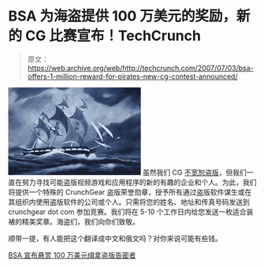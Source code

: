 # BSA 为海盗提供 100 万美元的奖励，新的 CG 比赛宣布！TechCrunch

> 原文：<https://web.archive.org/web/http://techcrunch.com/2007/07/03/bsa-offers-1-million-reward-for-pirates-new-cg-contest-announced/>

![shippain.jpg](img/4a4687a755a150149b28534e692f792e.png)
虽然我们 CG [不宽恕盗版](https://web.archive.org/web/20140311002420/http://www.crunchgear.com/?s=piracy)，但我们一直在努力寻找可能盗版视频游戏和应用程序的新的有趣的企业和个人。为此，我们将提供一个特殊的 CrunchGear 盗版荣誉勋章，授予所有通过盗版软件谋生或在其组织内使用盗版软件的公司或个人。只需将您的姓名、地址和传真号码发送到 crunchgear dot com 参加竞赛。我们将在 5-10 个工作日内给您发送一枚适合装裱的精美奖章。海盗们，我们向你们致敬。

顺带一提，有人能把这个翻译成中文和俄文吗？对你来说可能有些钱。

[BSA 宣布悬赏 100 万美元缉拿盗版告密者](https://web.archive.org/web/20140311002420/http://arstechnica.com/news.ars/post/20070702-bsa-announces-1-million-award-for-piracy-snitches.html)